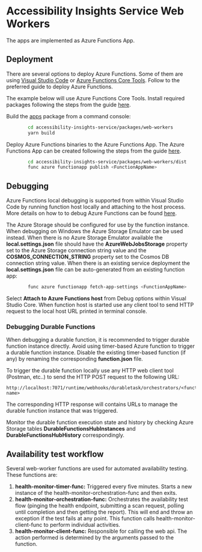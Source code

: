 <!--
Copyright (c) Microsoft Corporation. All rights reserved.
Licensed under the MIT License.
-->

# Accessibility Insights Service Web Workers

The apps are implemented as Azure Functions App.

## Deployment

There are several options to deploy Azure Functions. Some of them are using [Visual Studio Code](https://docs.microsoft.com/en-us/azure/azure-functions/functions-run-local#publish) or [Azure Functions Core Tools](https://docs.microsoft.com/en-us/azure/azure-functions/functions-run-local). Follow to the preferred guide to deploy Azure Functions.

The example below will use Azure Functions Core Tools. Install required packages following the steps from the guide [here](https://docs.microsoft.com/en-us/azure/azure-functions/functions-run-local#install-the-azure-functions-core-tools).

Build the [apps](https://github.com/microsoft/accessibility-insights-service/tree/master/packages/web-workers) package from a command console:

```bash
        cd accessibility-insights-service/packages/web-workers
        yarn build
```

Deploy Azure Functions binaries to the Azure Functions App. The Azure Functions App can be created following the steps from the guide [here](https://docs.microsoft.com/en-us/azure/azure-functions/scripts/functions-cli-create-serverless).

```bash
        cd accessibility-insights-service/packages/web-workers/dist
        func azure functionapp publish <FunctionAppName>
```

## Debugging

Azure Functions local debugging is supported from within Visual Studio Code by running function host locally and attaching to the host process. More details on how to to debug Azure Functions can be found [here](https://docs.microsoft.com/en-us/azure/azure-functions/functions-run-local#start).

The Azure Storage should be configured for use by the function instance. When debugging on Windows the Azure Storage Emulator can be used instead. When there is no Azure Storage Emulator available the **local.settings.json** file should have the **AzureWebJobsStorage** property set to the Azure Storage connection string value and the **COSMOS_CONNECTION_STRING** property set to the Cosmos DB connection string value. When there is an existing service deployment the **local.settings.json** file can be auto-generated from an existing function app:

```bash
        func azure functionapp fetch-app-settings <FunctionAppName>
```

Select **Attach to Azure Functions host** from Debug options within Visual Studio Core. When function host is started use any client tool to send HTTP request to the local host URL printed in terminal console.

### Debugging Durable Functions

When debugging a durable function, it is recommended to trigger durable function instance directly. Avoid using timer-based Azure function to trigger a durable function instance. Disable the existing timer-based function (if any) by renaming the corresponding **function.json** file.

To trigger the durable function locally use any HTTP web client tool (Postman, etc..) to send the HTTP POST request to the following URL:

```
http://localhost:7071/runtime/webhooks/durabletask/orchestrators/<function name>
```

The corresponding HTTP response will contains URLs to manage the durable function instance that was triggered.

Monitor the durable function execution state and history by checking Azure Storage tables **DurableFunctionsHubInstances** and **DurableFunctionsHubHistory** correspondingly.

## Availability test workflow

Several web-worker functions are used for automated availability testing. These functions are:

1. **health-monitor-timer-func:** Triggered every five minutes. Starts a new instance of the health-monitor-orchestration-func and then exits.
2. **health-monitor-orchestration-func:** Orchestrates the availability test flow (pinging the health endpoint, submitting a scan request, polling until completion and then getting the report). This will end and throw an exception if the test fails at any point. This function calls health-monitor-client-func to perform individual activities.
3. **health-monitor-client-func:** Responsible for calling the web api. The action performed is determined by the arguments passed to the function.
